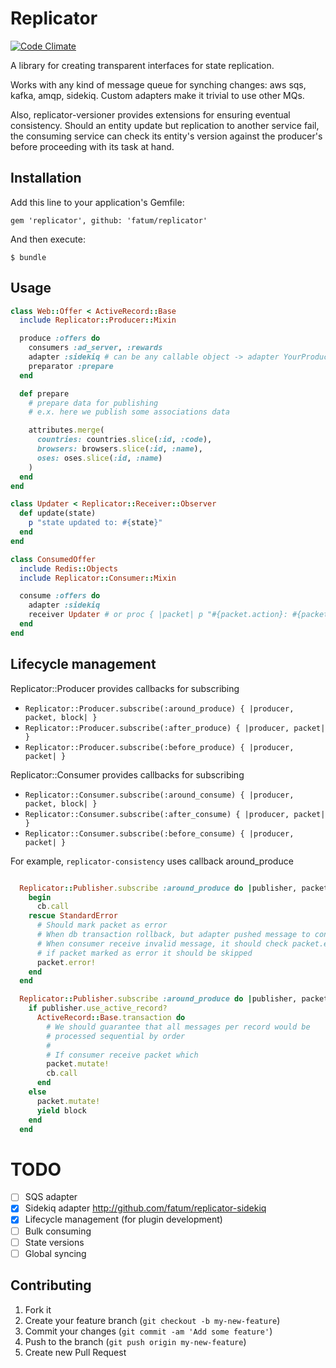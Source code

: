 # Replicator

[![Code Climate](https://codeclimate.com/github/fatum/replicator.png)](https://codeclimate.com/github/fatum/replicator)

A library for creating transparent interfaces for state replication.

Works with any kind of message queue for synching changes: aws sqs, kafka, amqp, sidekiq. Custom adapters make it trivial to use other MQs.

Also, replicator-versioner provides extensions for ensuring eventual consistency. Should an entity update but replication to another service fail, the consuming service can check its entity's version against the producer's before proceeding with its task at hand.

## Installation

Add this line to your application's Gemfile:

    gem 'replicator', github: 'fatum/replicator'

And then execute:

    $ bundle

## Usage

```ruby
class Web::Offer < ActiveRecord::Base
  include Replicator::Producer::Mixin

  produce :offers do
    consumers :ad_server, :rewards
    adapter :sidekiq # can be any callable object -> adapter YourProducerImplementation
    preparator :prepare
  end

  def prepare
    # prepare data for publishing
    # e.x. here we publish some associations data

    attributes.merge(
      countries: countries.slice(:id, :code),
      browsers: browsers.slice(:id, :name),
      oses: oses.slice(:id, :name)
    )
  end
end

class Updater < Replicator::Receiver::Observer
  def update(state)
    p "state updated to: #{state}"
  end
end

class ConsumedOffer
  include Redis::Objects
  include Replicator::Consumer::Mixin

  consume :offers do
    adapter :sidekiq
    receiver Updater # or proc { |packet| p "#{packet.action}: #{packet.state}" }
  end
end

```

## Lifecycle management

Replicator::Producer provides callbacks for subscribing

* `Replicator::Producer.subscribe(:around_produce) { |producer, packet, block| }`
* `Replicator::Producer.subscribe(:after_produce) { |producer, packet| }`
* `Replicator::Producer.subscribe(:before_produce) { |producer, packet| }`

Replicator::Consumer provides callbacks for subscribing

* `Replicator::Consumer.subscribe(:around_consume) { |producer, packet, block| }`
* `Replicator::Consumer.subscribe(:after_consume) { |producer, packet| }`
* `Replicator::Consumer.subscribe(:before_consume) { |producer, packet| }`

For example, `replicator-consistency` uses callback around_produce
```ruby

  Replicator::Publisher.subscribe :around_produce do |publisher, packet, cb|
    begin
      cb.call
    rescue StandardError
      # Should mark packet as error
      # When db transaction rollback, but adapter pushed message to consumers successfully
      # When consumer receive invalid message, it should check packet.error? before processing
      # if packet marked as error it should be skipped
      packet.error!
    end
  end

  Replicator::Publisher.subscribe :around_produce do |publisher, packet, cb|
    if publisher.use_active_record?
      ActiveRecord::Base.transaction do
        # We should guarantee that all messages per record would be
        # processed sequential by order
        #
        # If consumer receive packet which
        packet.mutate!
        cb.call
      end
    else
      packet.mutate!
      yield block
    end
  end
```

# TODO

- [ ] SQS adapter
- [x] Sidekiq adapter http://github.com/fatum/replicator-sidekiq
- [x] Lifecycle management (for plugin development)
- [ ] Bulk consuming
- [ ] State versions
- [ ] Global syncing

## Contributing

1. Fork it
2. Create your feature branch (`git checkout -b my-new-feature`)
3. Commit your changes (`git commit -am 'Add some feature'`)
4. Push to the branch (`git push origin my-new-feature`)
5. Create new Pull Request

